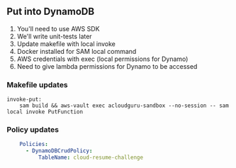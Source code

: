 
## Put into DynamoDB

1. You'll need to use AWS SDK
2. We'll write unit-tests later
3. Update makefile with local invoke
4. Docker installed for SAM local command
5. AWS credentials with exec (local permissions for Dynamo)
6. Need to give lambda permissions for Dynamo to be accessed

### Makefile updates

```shell
invoke-put:
	sam build && aws-vault exec acloudguru-sandbox --no-session -- sam local invoke PutFunction
```

### Policy updates

```yaml
    Policies:
      - DynamoDBCrudPolicy:
          TableName: cloud-resume-challenge
```
